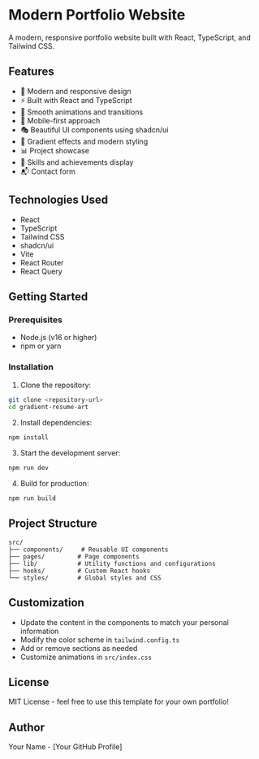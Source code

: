 # Modern Portfolio Website

A modern, responsive portfolio website built with React, TypeScript, and Tailwind CSS.

## Features

- 🎨 Modern and responsive design
- ⚡ Built with React and TypeScript
- 🎯 Smooth animations and transitions
- 📱 Mobile-first approach
- 🎭 Beautiful UI components using shadcn/ui
- 🌈 Gradient effects and modern styling
- 📊 Project showcase
- 📝 Skills and achievements display
- 📬 Contact form

## Technologies Used

- React
- TypeScript
- Tailwind CSS
- shadcn/ui
- Vite
- React Router
- React Query

## Getting Started

### Prerequisites

- Node.js (v16 or higher)
- npm or yarn

### Installation

1. Clone the repository:
```sh
git clone <repository-url>
cd gradient-resume-art
```

2. Install dependencies:
```sh
npm install
```

3. Start the development server:
```sh
npm run dev
```

4. Build for production:
```sh
npm run build
```

## Project Structure

```
src/
├── components/     # Reusable UI components
├── pages/         # Page components
├── lib/           # Utility functions and configurations
├── hooks/         # Custom React hooks
└── styles/        # Global styles and CSS
```

## Customization

- Update the content in the components to match your personal information
- Modify the color scheme in `tailwind.config.ts`
- Add or remove sections as needed
- Customize animations in `src/index.css`

## License

MIT License - feel free to use this template for your own portfolio!

## Author

Your Name - [Your GitHub Profile]
